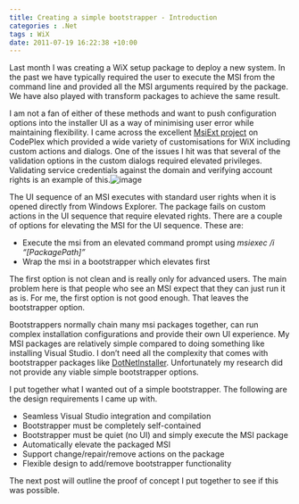 ```yaml
---
title: Creating a simple bootstrapper - Introduction
categories : .Net
tags : WiX
date: 2011-07-19 16:22:38 +10:00
---
```


Last month I was creating a WiX setup package to deploy a new system. In the past we have typically required the user to execute the MSI from the command line and provided all the MSI arguments required by the package. We have also played with transform packages to achieve the same result. 

I am not a fan of either of these methods and want to push configuration options into the installer UI as a way of minimising user error while maintaining flexibility. I came across the excellent [MsiExt project][0] on CodePlex which provided a wide variety of customisations for WiX including custom actions and dialogs. One of the issues I hit was that several of the validation options in the custom dialogs required elevated privileges. Validating service credentials against the domain and verifying account rights is an example of this.![image][1]

The UI sequence of an MSI executes with standard user rights when it is opened directly from Windows Explorer. The package fails on custom actions in the UI sequence that require elevated rights. There are a couple of options for elevating the MSI for the UI sequence. These are:

* Execute the msi from an elevated command prompt using _msiexec /i “[PackagePath]”_
* Wrap the msi in a bootstrapper which elevates first

The first option is not clean and is really only for advanced users. The main problem here is that people who see an MSI expect that they can just run it as is. For me, the first option is not good enough. That leaves the bootstrapper option.

Bootstrappers normally chain many msi packages together, can run complex installation configurations and provide their own UI experience. My MSI packages are relatively simple compared to doing something like installing Visual Studio. I don’t need all the complexity that comes with bootstrapper packages like [DotNetInstaller][2]. Unfortunately my research did not provide any viable simple bootstrapper options.

I put together what I wanted out of a simple bootstrapper. The following are the design requirements I came up with.

* Seamless Visual Studio integration and compilation
* Bootstrapper must be completely self-contained
* Bootstrapper must be quiet (no UI) and simply execute the MSI package
* Automatically elevate the packaged MSI
* Support change/repair/remove actions on the package
* Flexible design to add/remove bootstrapper functionality

The next post will outline the proof of concept I put together to see if this was possible.

[0]: http://msiext.codeplex.com/
[1]: //files/image_123.png
[2]: http://dotnetinstaller.codeplex.com

